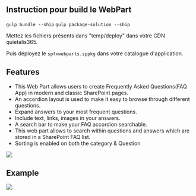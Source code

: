 ## Instruction pour build le WebPart

```gulp bundle --ship```
```gulp package-solution --ship```

Mettez les fichiers présents dans "temp/deploy" dans votre CDN quietalis365.

Puis déployez le ```spfxwebparts.sppkg``` dans votre catalogue d'application.

## Features

- This Web Part allows users to create Frequently Asked Questions(FAQ App) in modern and classic SharePoint pages.
- An accordion layout is used to make it easy to browse through different questions.
- Expand answers to your most frequent questions.
- Include text, links, images in your answers.
- A search bar to make your FAQ accordion searchable.
- This web part allows to search within questions and answers which are stored in a SharePoint FAQ list.
- Sorting is enabled on both the category & Question

<img src="https://telemetry.sharepointpnp.com/sp-dev-fx-webparts/samples/react-FAQApp" />

## Example

![](https://i.imgur.com/YtRW7EE.png)
